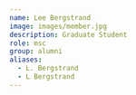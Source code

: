 ```yaml
---
name: Lee Bergstrand
image: images/member.jpg
description: Graduate Student
role: msc
group: alumni
aliases:
  - L. Bergstrand
  - L Bergstrand
---
```


